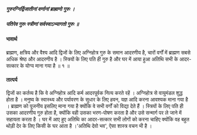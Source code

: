 ##### गुरुरग्निर्द्विजातीनां वर्णानां ब्राह्मणो गुरुः ।
##### पतिरेव गुरुः स्त्रीणां सर्वस्वाऽभ्यागतो गुरुः ॥

#### भावार्थ

ब्राह्मण, क्षत्रिय और वैश्य आदि द्विजों के लिए अग्निहोत्र गुरु के समान आदरणीय है, चारों वर्गों में ब्राह्मण सबसे अधिक श्रेष्ठ और आदरणीय है । स्त्रियों के लिए पति ही गुरु है और घर में आया हुआ अतिथि सभी के आदर-सत्कार के योग्य माना गया है ॥ १ ॥

#### तात्पर्य

द्विजों का कर्तव्य है कि वे अग्निहोत्र आदि कर्म आदरपूर्वक नित्य करते रहें । अग्निहोत्र से वायुमंडल शुद्ध होता है । मनुष्य के स्वास्थ्य और पर्यावरण के सुधार के लिए हवन, यज्ञ आदि करना आवश्यक माना गया है । ब्राह्मण को पूजनीय इसलिए माना गया है क्योंकि वे सभी वर्गों को विद्या देते हैं । स्त्रियों के लिए पति ही उसका आदरणीय गुरु होता है, क्योंकि वही उसका भरण-पोषण करता है और उसे सन्मार्ग पर ले जाने में सहायता करता है । घर में आए हुए अतिथि का आदर-सत्कार सभी लोगों को करना चाहिए क्योंकि वह बहुत थोड़ी देर के लिए किसी के घर आता है ।'अतिथि देवो भव', ऐसा शास्त्र वचन भी है ।